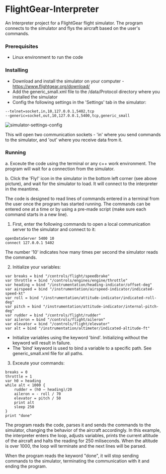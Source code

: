 # FlightGear-Interpreter
An Interpreter project for a FlightGear flight simulator.
The program connects to the simulator and flys the aircraft based on the user's commands.

### Prerequisites
* Linux environment to run the code

### Installing 
* Download and install the simulator on your computer - https://www.flightgear.org/download/
* Add the  generic_small.xml file to the /data/Protocol directory where you installed the simulator
* Config the following settings in the 'Settings' tab in the simulator:
```
--telnet=socket,in,10,127.0.0.1,5402,tcp
--generic=socket,out,10,127.0.0.1,5400,tcp,generic_small
```
![simulator-settings-config](https://user-images.githubusercontent.com/45856261/58368127-4a489680-7ef1-11e9-81ca-b17badca7f8e.PNG)

This will open two communication sockets - 'in' where you send commands to the simulator, and 'out' where you receive data from it.


### Running
a. Exceute the code using the terminal or any c++ work environment. The program will wait for a connection from the simulator.

b. Click the 'Fly!' icon in the simulator in the bottom left corner (see above picture), and wait for the simulator to load. It will connect to the interpreter in the meantime.

The code is designed to read lines of commands entered in a terminal from the user once the program has started running. The commands can be entered one at a time or by using a pre-made script (make sure each command starts in a new line).
1. First, enter the following commands to open a local communication server to the simulator and connect to it:
```
openDataServer 5400 10
connect 127.0.0.1 5402
```
The number '10' indicates how many times per second the simulator reads the commands.

2. Initialize your variables:
```
var breaks = bind "/controls/flight/speedbrake"
var throttle = bind "/controls/engines/engine/throttle"
var heading = bind "/instrumentation/heading-indicator/offset-deg"
var airspeed = bind "/instrumentation/airspeed-indicator/indicated-speed-kt"
var roll = bind "/instrumentation/attitude-indicator/indicated-roll-deg"
var pitch = bind "/instrumentation/attitude-indicator/internal-pitch-deg"
var rudder = bind "/controls/flight/rudder"
var aileron = bind "/controls/flight/aileron"
var elevator = bind "/controls/flight/elevator"
var alt = bind "/instrumentation/altimeter/indicated-altitude-ft"
```
* Initialize variables using the keyword 'bind'. Initializing without the keyword will result in failure.
* The 'bind' keyword is used to bind a variable to a specific path. See generic_small.xml file for all paths.

3. Exceute your commands:
```
breaks = 0
throttle = 1
var h0 = heading
while alt < 1000 {
    rudder = (h0 – heading)/20
    aileron = - roll / 70
    elevator = pitch / 50
    print alt
    sleep 250
}
print "done"
```
The program reads the code, parses it and sends the commands to the simulator, changing the behavior of the aircraft accordingly.
In this example, the interpreter enters the loop, adjusts variables, prints the current altitude of the aircraft and halts the reading for 250 miliseconds. When the altitude is over 1000, the loop will terminate and the next lines will be parsed.

When the program reads the keyword "done", it will stop sending commands to the simulator, terminating the communication with it and ending the program.
